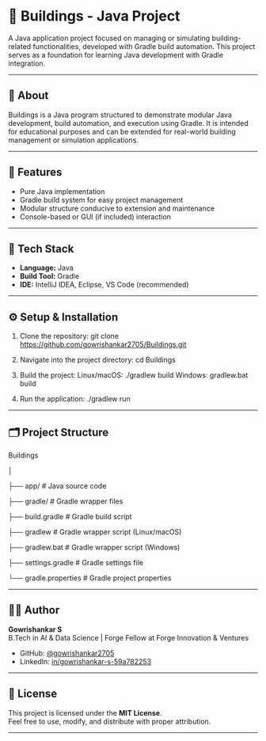 # 🏢 Buildings - Java Project

A Java application project focused on managing or simulating building-related functionalities, developed with Gradle build automation. This project serves as a foundation for learning Java development with Gradle integration.

---

## 📘 About

Buildings is a Java program structured to demonstrate modular Java development, build automation, and execution using Gradle. It is intended for educational purposes and can be extended for real-world building management or simulation applications.

---

## 🚀 Features

- Pure Java implementation  
- Gradle build system for easy project management  
- Modular structure conducive to extension and maintenance  
- Console-based or GUI (if included) interaction  

---

## 🧠 Tech Stack

- **Language:** Java  
- **Build Tool:** Gradle  
- **IDE:** IntelliJ IDEA, Eclipse, VS Code (recommended)  

---

## ⚙️ Setup & Installation

1. Clone the repository:
git clone https://github.com/gowrishankar2705/Buildings.git

2. Navigate into the project directory:
cd Buildings

3. Build the project:
Linux/macOS:
./gradlew build
Windows:
gradlew.bat build

4. Run the application:
./gradlew run

---

## 🗂️ Project Structure

Buildings

│

├── app/ # Java source code

├── gradle/ # Gradle wrapper files

├── build.gradle # Gradle build script

├── gradlew # Gradle wrapper script (Linux/macOS)

├── gradlew.bat # Gradle wrapper script (Windows)

├── settings.gradle # Gradle settings file

└── gradle.properties # Gradle project properties

---

## 👨‍💻 Author

**Gowrishankar S**  
B.Tech in AI & Data Science | Forge Fellow at Forge Innovation & Ventures  
- GitHub: [@gowrishankar2705](https://github.com/gowrishankar2705)  
- LinkedIn: [in/gowrishankar-s-59a782253](https://www.linkedin.com/in/gowrishankar-s-59a782253/)  

---

## 📜 License

This project is licensed under the **MIT License**.  
Feel free to use, modify, and distribute with proper attribution.

---

